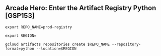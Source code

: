 ## Arcade Hero: Enter the Artifact Registry Python [GSP153]

```
export REPO_NAME=prod-registry

export REGION=

gcloud artifacts repositories create $REPO_NAME --repository-format=python --location=$REGION

```
